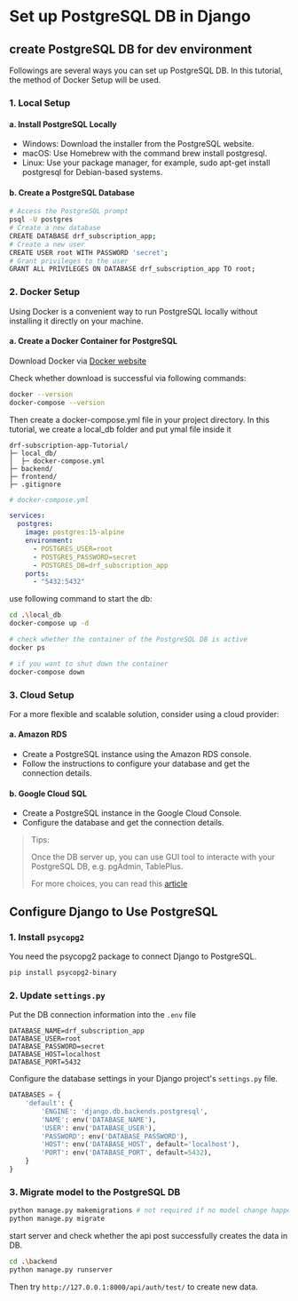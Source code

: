 # Set up PostgreSQL DB in Django

## create PostgreSQL DB for dev environment

Followings are several ways you can set up PostgreSQL DB.
In this tutorial, the method of Docker Setup will be used.

### 1. Local Setup

#### a. Install PostgreSQL Locally

* Windows: Download the installer from the PostgreSQL website.
* macOS: Use Homebrew with the command brew install postgresql.
* Linux: Use your package manager, for example, sudo apt-get install postgresql for Debian-based systems.

#### b. Create a PostgreSQL Database

```sh
# Access the PostgreSQL prompt
psql -U postgres
# Create a new database
CREATE DATABASE drf_subscription_app;
# Create a new user
CREATE USER root WITH PASSWORD 'secret';
# Grant privileges to the user
GRANT ALL PRIVILEGES ON DATABASE drf_subscription_app TO root;
```

### 2. Docker Setup

Using Docker is a convenient way to run PostgreSQL locally without installing it directly on your machine.

#### a. Create a Docker Container for PostgreSQL

Download Docker via [Docker website](https://www.docker.com/products/docker-desktop/)

Check whether download is successful via following commands:

```sh
docker --version
docker-compose --version
```

Then create a docker-compose.yml file in your project directory.
In this tutorial, we create a local_db folder and put ymal file inside it

```plaintext
drf-subscription-app-Tutorial/
├─ local_db/
│  ├─ docker-compose.yml
├─ backend/
├─ frontend/
├─ .gitignore
```

```yml
# docker-compose.yml

services:
  postgres:
    image: postgres:15-alpine
    environment:
      - POSTGRES_USER=root
      - POSTGRES_PASSWORD=secret
      - POSTGRES_DB=drf_subscription_app
    ports:
      - "5432:5432"
```

use following command to start the db:

```sh
cd .\local_db
docker-compose up -d

# check whether the container of the PostgreSQL DB is active
docker ps

# if you want to shut down the container
docker-compose down
```

### 3. Cloud Setup

For a more flexible and scalable solution, consider using a cloud provider:

#### a. Amazon RDS

* Create a PostgreSQL instance using the Amazon RDS console.
* Follow the instructions to configure your database and get the connection details.

#### b. Google Cloud SQL

* Create a PostgreSQL instance in the Google Cloud Console.
* Configure the database and get the connection details.

> Tips:
>
> Once the DB server up, you can use GUI tool to interacte with your PostgreSQL DB, e.g. pgAdmin, TablePlus.
>
> For more choices, you can read this [article](https://www.datensen.com/blog/postgresql/top-5-gui-tools-for-postgresql/)
>

## Configure Django to Use PostgreSQL

### 1. Install `psycopg2`

You need the psycopg2 package to connect Django to PostgreSQL.

```sh
pip install psycopg2-binary
```

### 2. Update `settings.py`

Put the DB connection information into the `.env` file

```env
DATABASE_NAME=drf_subscription_app
DATABASE_USER=root
DATABASE_PASSWORD=secret
DATABASE_HOST=localhost
DATABASE_PORT=5432
```

Configure the database settings in your Django project's `settings.py` file.

```python
DATABASES = {
    'default': {
        'ENGINE': 'django.db.backends.postgresql',
        'NAME': env('DATABASE_NAME'),
        'USER': env('DATABASE_USER'),
        'PASSWORD': env('DATABASE_PASSWORD'),
        'HOST': env('DATABASE_HOST', default='localhost'),
        'PORT': env('DATABASE_PORT', default=5432),
    }
}

```

### 3. Migrate model to the PostgreSQL DB

```sh
python manage.py makemigrations # not required if no model change happened
python manage.py migrate
```

start server and check whether the api post successfully creates the data in DB.

```sh
cd .\backend
python manage.py runserver
```

Then try `http://127.0.0.1:8000/api/auth/test/` to create new data.
